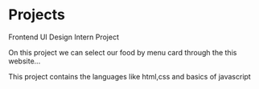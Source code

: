 # Projects
Frontend UI Design Intern Project

On this project we can select our food by menu card through the this website...

This project contains the languages like html,css and basics of javascript

